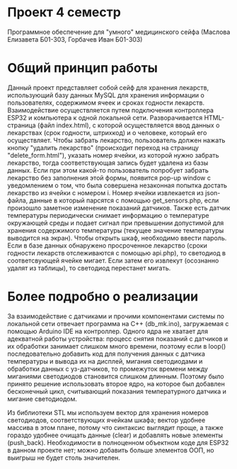 # Проект 4 семестр
 Программное обеспечение для "умного" медицинского сейфа (Маслова Елизавета Б01-303, Горбачев Иван Б01-303)

 # Общий принцип работы
 Данный проект представляет собой сейф для хранения лекарств, использующий базу данных MySQL для хранения информации о пользователях, содержимом ячеек и сроках годности лекарств. Взаимодействие осуществляется путем подключения контроллера ESP32 и компьютера к одной локальной сети. Разворачивается HTML-страница (файл index.html), с которой осуществляется ввод данных о лекарствах (срок годности, штрихкод) и о человеке, который его осуществляет. Чтобы забрать лекарство, пользователь должен нажать кнопку "удалить лекарство" (происходит переход на страницу "delete_form.html"), указать номер ячейки, из которой нужно забрать лекарство, тогда соответствующая запись будет удалена из базы данных. Если при этом какой-то пользователь попробует забрать лекарство без заполнения этой формы, появится pop-up window с уведомлением о том, что была совершена незаконная попытка достать лекарство из ячейки с номером i. Номер ячейки извлекается из json-файла, данные в который парсятся с помощью get_sensors.php, если произошло заметное изменение показаний датчиков. Также есть датчик температуры периодически снимает информацию о температуре окружающей среды и подает сигнал при превышении допустимой для хранения содержимого температуры (текущее значение температуры выводится на экран). Чтобы открыть шкаф, необходимо ввести пароль. Если в базе данных обнаружено просроченное лекарство (сроки годности лекарств отслеживаются с помощью api.php), то светодиод в соответсвующей ячейке мигает. Если затем его извлекут (осознанно удалят из таблицы), то светодиод перестанет мигать.

# Более подробно о реализации
За взаимодействие с датчиками и прочими компонентами системы по локальной сети отвечает программа на C++ (db_mk.ino), загружаемая с помощью Arduino IDE на контроллер. 
Одного ядра не хватает для адекватной работы устройства: процесс снятия показаний с датчиков и их обработки занимает слишком много времени, поэтому если в loop() последовательно добавить код для получения данных с датчика температуры и вывода их на дисплей, мигания светодиодами и обработки данных с уз-датчиков, то промежуток времени между миганиями светодиодов становится слишком длинным. Поэтому было принято решение использовать второе ядро, на которое был добавлен бесконечный цикл, считывающий показания температурного датчика и мигание светодиодом. 

Из библиотеки STL мы используем вектор для хранения номеров светодиодов, соответствующих ячейкам шкафа; вектор удобнее массива в этом плане, потому что синтаксис выглядит проще, а также гораздо удобнее очищать данные (clear) и добавлять новые элементы (push_back). Необходимости в полноценном объектном коде для ESP32 в данном проекте нет; можно добавить больше элементов ООП, но выигрыш не будет столь значителен.
